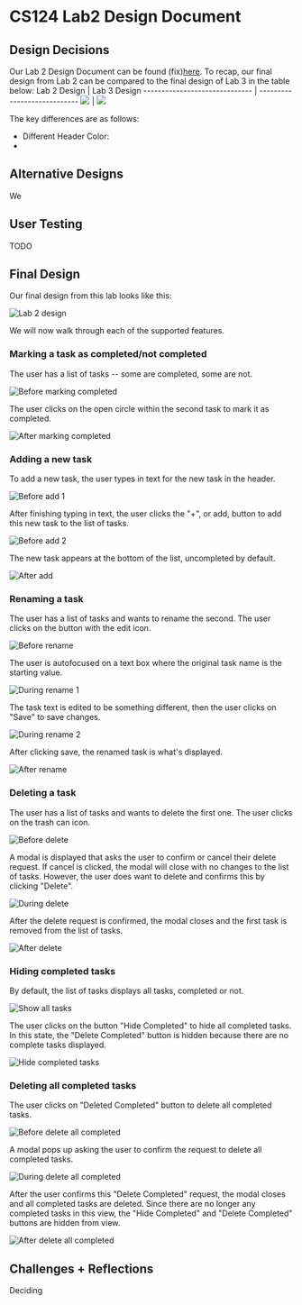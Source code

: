 # CS124 Lab2 Design Document

## Design Decisions
Our Lab 2 Design Document can be found (fix)[here](https://github.com/McGarvs/cs124/tree/lab1#readme).
To recap, our final design from Lab 2 can be compared to the final design of Lab 3 in the table below:
Lab 2 Design                   | Lab 3 Design
------------------------------ | ---------------------------- 
![](./screenshots/lab2finaldesign.png) | ![](./lab3finaldesign.png)

The key differences are as follows:
* Different Header Color:
* 

## Alternative Designs
We 

## User Testing
TODO
## Final Design
Our final design from this lab looks like this:

![Lab 2 design](./lab3finaldesign.png)

We will now walk through each of the supported features.

### Marking a task as completed/not completed
The user has a list of tasks -- some are completed, some are not.

![Before marking completed](./screenshots/fin-before-complete.png)

The user clicks on the open circle within the second task to mark it as completed.

![After marking completed](./screenshots/fin-after-complete.png)

### Adding a new task
To add a new task, the user types in text for the new task in the header.

![Before add 1](./screenshots/before-add-task-1.png)

After finishing typing in text, the user clicks the "+", or add, button to add
this new task to the list of tasks.

![Before add 2](./screenshots/before-add-task-2.png)

The new task appears at the bottom of the list, uncompleted by default.

![After add](./screenshots/after-add-task.png)

### Renaming a task
The user has a list of tasks and wants to rename the second. The user clicks on the button
with the edit icon.

![Before rename](./screenshots/fin-before-rename.png)

The user is autofocused on a text box where the original task name is the starting value.

![During rename 1](./screenshots/fin-during-rename-1.png)

The task text is edited to be something different, then the user clicks on "Save" to save changes.

![During rename 2](./screenshots/fin-during-rename-2.png)

After clicking save, the renamed task is what's displayed.

![After rename](./screenshots/fin-after-rename.png)

### Deleting a task
The user has a list of tasks and wants to delete the first one. The user clicks on the trash
can icon.

![Before delete](./screenshots/fin-before-delete.png)

A modal is displayed that asks the user to confirm or cancel their delete request. If cancel
is clicked, the modal will close with no changes to the list of tasks. However, the user does
want to delete and confirms this by clicking "Delete".

![During delete](./screenshots/fin-during-delete.png)

After the delete request is confirmed, the modal closes and the first task is removed from the
list of tasks.

![After delete](./screenshots/fin-after-delete.png)

### Hiding completed tasks
By default, the list of tasks displays all tasks, completed or not.

![Show all tasks](./screenshots/show-all-tasks.png)

The user clicks on the button "Hide Completed" to hide all completed tasks. In this state, the
"Delete Completed" button is hidden because there are no complete tasks displayed.

![Hide completed tasks](./screenshots/hide-comp-tasks.png)

### Deleting all completed tasks
The user clicks on "Deleted Completed" button to delete all completed tasks.

![Before delete all completed](./screenshots/before-delete-all-comp.png)

A modal pops up asking the user to confirm the request to delete all completed tasks.

![During delete all completed](./screenshots/during-delete-all-comp.png)

After the user confirms this "Delete Completed" request, the modal closes and all completed
tasks are deleted. Since there are no longer any completed tasks in this view, the "Hide Completed"
and "Delete Completed" buttons are hidden from view.

![After delete all completed](./screenshots/after-delete-all-completed.png)

## Challenges + Reflections
Deciding
